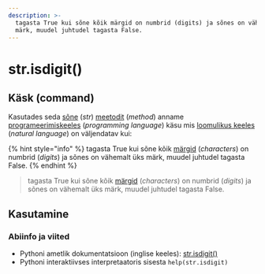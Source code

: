 ```yaml
---
description: >-
  tagasta True kui sõne kõik märgid on numbrid (digits) ja sõnes on vähemalt üks
  märk, muudel juhtudel tagasta False.
---
```


# str.isdigit()

## Käsk (command)

Kasutades seda [sõne](../) (_str_) [meetodit](../../../../terminid/sonastik/meetod-method.md) (_method_) anname [programeerimiskeeles](../../../../terminid/sonastik/programmeerimiskeel-programming-language.md) (_programming language_) käsu mis [loomulikus keeles](../../../../terminid/sonastik/loomulik-keel-natural-language.md) (_natural language_) on väljendatav kui:&#x20;

{% hint style="info" %}
tagasta True kui sõne kõik [märgid](../../../../terminid/sonastik/maerk-character.md) (_characters_) on numbrid (_digits_) ja sõnes on vähemalt üks märk, muudel juhtudel tagasta False.
{% endhint %}

> tagasta True kui sõne kõik [märgid](../../../../terminid/sonastik/maerk-character.md) (_characters_) on numbrid (_digits_) ja sõnes on vähemalt üks märk, muudel juhtudel tagasta False.



## Kasutamine

### Abiinfo ja viited

* Pythoni ametlik dokumentatsioon (inglise keeles): [str.isdigit()](https://docs.python.org/3/library/stdtypes.html#str.isdigit)
* Pythoni interaktiivses interpretaatoris sisesta `help(str.isdigit)`
